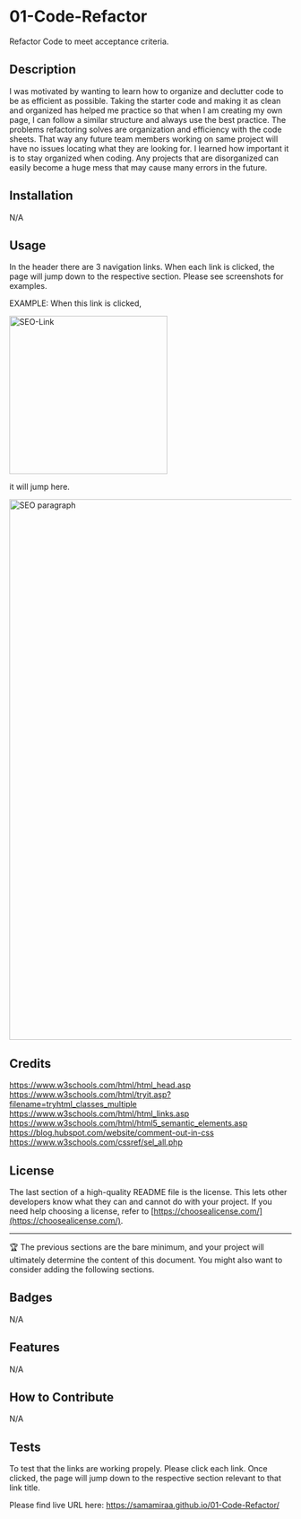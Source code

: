 # 01-Code-Refactor
Refactor Code to meet acceptance criteria.

## Description

I was motivated by wanting to learn how to organize and declutter code to be as efficient as possible. Taking the starter code and making it as clean and organized has helped me practice so that when I am creating my own page, I can follow a similar structure and always use the best practice. The problems refactoring solves are organization and efficiency with the code sheets. That way any future team members working on same project will have no issues locating what they are looking for. I learned how important it is to stay organized when coding. Any projects that are disorganized can easily become a huge mess that may cause many errors in the future.


## Installation

N/A

## Usage

In the header there are 3 navigation links. When each link is clicked, the page will jump down to the respective section. Please see screenshots for examples. 

EXAMPLE: 
When this link is clicked,

<img width="282" alt="SEO-Link" src="https://github.com/samamiraa/01-Code-Refactor/assets/146762114/a3c471d8-7e50-447f-97e0-ce9ab714749e">

it will jump here.

<img width="964" alt="SEO paragraph" src="https://github.com/samamiraa/01-Code-Refactor/assets/146762114/102b6e9a-48e9-4c18-8c98-9452569e6325">

## Credits

https://www.w3schools.com/html/html_head.asp
https://www.w3schools.com/html/tryit.asp?filename=tryhtml_classes_multiple
https://www.w3schools.com/html/html_links.asp
https://www.w3schools.com/html/html5_semantic_elements.asp
https://blog.hubspot.com/website/comment-out-in-css
https://www.w3schools.com/cssref/sel_all.php


## License

The last section of a high-quality README file is the license. This lets other developers know what they can and cannot do with your project. If you need help choosing a license, refer to [https://choosealicense.com/](https://choosealicense.com/).

---

🏆 The previous sections are the bare minimum, and your project will ultimately determine the content of this document. You might also want to consider adding the following sections.

## Badges

N/A

## Features

N/A

## How to Contribute

N/A

## Tests

To test that the links are working propely. Please click each link. Once clicked, the page will jump down to the respective section relevant to that link title.
 
Please find live URL here:
https://samamiraa.github.io/01-Code-Refactor/